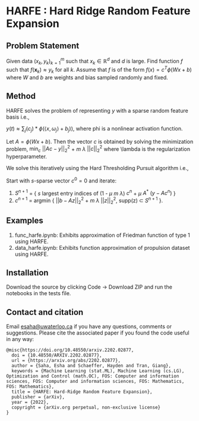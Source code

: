 # HARFE : Hard Ridge Random Feature Expansion
## Problem Statement

Given data $(x_k,y_k)_{k=1}^m$ such that $x_k\in\mathbb{R}^d$ and $d$ is large. Find function $f$ such that $f(\mathbf{x}_k)\approx y_k$ for all $k$.
Assume that $f$ is of the form $f(x) = c^T \phi(Wx+b)$ where $W$ and $b$ are weights and bias sampled randomly and fixed.

## Method

HARFE solves the problem of representing $y$ with a sparse random feature basis i.e.,
    
$y(t) \approx \sum_j (c_j) * \phi(\langle x,\omega_j\rangle + b_j))$, where phi is a nonlinear activation function. 
    
Let $A = \phi(Wx+b)$. Then the vector $c$ is obtained by solving the minimization problem,
$\min_c$ $||Ac-y||_2^2$ + $m$ $\lambda$ $||c||_2^2$
where \lambda is the regularization hyperparameter.
    
We solve this iteratively using the Hard Thresholding Pursuit algorithm i.e.,

Start with $s$-sparse vector $c^0 = 0$ and iterate:
    
1. $S^{n+1}$ = { $s$ largest entry indices of (1 - $\mu$ $m$ $\lambda$) $c^n$ + $\mu$ $A^{*}$ $(y - A c^n)$ }
2. $c^{n+1}$ = argmin { $||b - Az||_2^2$ + $m$ $\lambda$ $||z||_2^2$, supp(z) $\subset$ $S^{n+1}$ }.


## Examples

1. func_harfe.ipynb: Exhibits approximation of Friedman function of type 1 using HARFE.
2. data_harfe.ipynb: Exhibits function approximation of propulsion dataset using HARFE.

## Installation

Download the source by clicking Code -> Download ZIP and run the notebooks in the tests file.

## Contact and citation

Email esaha@uwaterloo.ca if you have any questions, comments or suggestions. Please cite the associated paper if you found the code useful in any way:

    @misc{https://doi.org/10.48550/arxiv.2202.02877,
      doi = {10.48550/ARXIV.2202.02877},
      url = {https://arxiv.org/abs/2202.02877},
      author = {Saha, Esha and Schaeffer, Hayden and Tran, Giang},
      keywords = {Machine Learning (stat.ML), Machine Learning (cs.LG), Optimization and Control (math.OC), FOS: Computer and information sciences, FOS: Computer and information sciences, FOS: Mathematics, FOS: Mathematics},
      title = {HARFE: Hard-Ridge Random Feature Expansion},
      publisher = {arXiv},
      year = {2022},
      copyright = {arXiv.org perpetual, non-exclusive license}
    }
